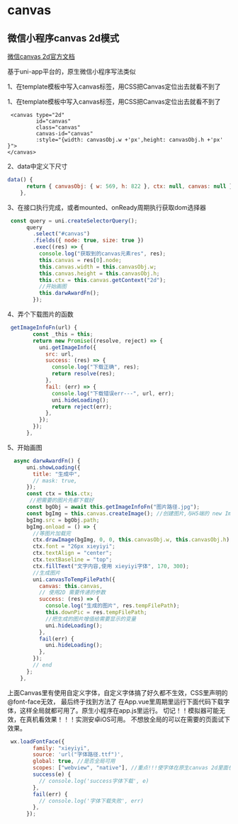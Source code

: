 # canvas

## 微信小程序canvas 2d模式

[微信canvas 2d官方文档](https://developers.weixin.qq.com/miniprogram/dev/component/canvas.html)

基于uni-app平台的，原生微信小程序写法类似

1、在template模板中写入canvas标签，用CSS把Canvas定位出去就看不到了

1、在template模板中写入canvas标签，用CSS把Canvas定位出去就看不到了



```vue
 <canvas type="2d"
         id="canvas"
         class="canvas"
         canvas-id="canvas"
         :style="{width: canvasObj.w +'px',height: canvasObj.h +'px' }">
</canvas>
```

2、data中定义下尺寸

```js
data() {
      return { canvasObj: { w: 569, h: 822 }, ctx: null, canvas: null };
    },
```

3、在接口执行完成，或者mounted、onReady周期执行获取dom选择器

```js
 const query = uni.createSelectorQuery();
      query
        .select("#canvas")
        .fields({ node: true, size: true })
        .exec((res) => {
          console.log("获取到的canvas元素res", res);
          this.canvas = res[0].node;
          this.canvas.width = this.canvasObj.w;
          this.canvas.height = this.canvasObj.h;
          this.ctx = this.canvas.getContext("2d");
          //开始画图
          this.darwAwardFn();
        });
```


4、弄个下载图片的函数

```js
 getImageInfoFn(url) {
        const _this = this;
        return new Promise((resolve, reject) => {
          uni.getImageInfo({
            src: url,
            success: (res) => {
              console.log("下载正确", res);
              return resolve(res);
            },
            fail: (err) => {
              console.log("下载错误err---", url, err);
              uni.hideLoading();
              return reject(err);
            },
          });
        });
      },
```


5、开始画图

```js
  async darwAwardFn() {
      uni.showLoading({
        title: "生成中",
        // mask: true,
      });
      const ctx = this.ctx;
       //把需要的图片先都下载好
      const bgObj = await this.getImageInfoFn("图片路径.jpg");
      const bgImg = this.canvas.createImage(); //创建图片,与H5端的 new Image()同理
      bgImg.src = bgObj.path;
      bgImg.onload = () => {
        //等图片加载完
        ctx.drawImage(bgImg, 0, 0, this.canvasObj.w, this.canvasObj.h); //背景图写入
        ctx.font = "26px xieyiyi";
        ctx.textAlign = "center";
        ctx.textBaseline = "top";
        ctx.fillText("文字内容,使用 xieyiyi字体", 170, 300);
        //生成图片
        uni.canvasToTempFilePath({
          canvas: this.canvas,
          // 使用2D 需要传递的参数
          success: (res) => {
            console.log("生成的图片", res.tempFilePath);
            this.downPic = res.tempFilePath;
            //把生成的图片增值给需要显示的变量
            uni.hideLoading();
          },
          fail(err) {
            uni.hideLoading();
          },
        });
        // end
      };
    },
```

上面Canvas里有使用自定义字体，自定义字体搞了好久都不生效，CSS里声明的@font-face无效， 最后终于找到方法了
在App.vue里周期里运行下面代码下载字体，这样全局就都可用了。原生小程序在app.js里运行。
切记！！模拟器可能无效，在真机看效果！！！实测安卓iOS可用。
不想放全局的可以在需要的页面试下效果。

```js
 wx.loadFontFace({
        family: "xieyiyi",
        source: 'url("字体路径.ttf")',
        global: true, //是否全局可用
        scopes: ["webview", "native"], //重点!!!使字体在原生canvas 2d里面也可用
        success(e) {
          // console.log('success字体下载', e)
        },
        fail(err) {
          // console.log('字体下载失败', err)
        },
      });
```
